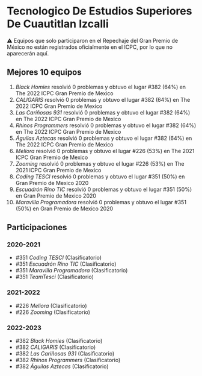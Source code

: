 # Tecnologico De Estudios Superiores De Cuautitlan Izcalli

:warning: Equipos que solo participaron en el Repechaje del Gran Premio de México no están registrados oficialmente en el ICPC, por lo que no aparecerán aquí.

## Mejores 10 equipos

1. _Black Homies_ resolvió 0 problemas y obtuvo el lugar #382 (64%) en The 2022 ICPC Gran Premio de Mexico
1. _CALIGARIS_ resolvió 0 problemas y obtuvo el lugar #382 (64%) en The 2022 ICPC Gran Premio de Mexico
1. _Las Cariñosas 931_ resolvió 0 problemas y obtuvo el lugar #382 (64%) en The 2022 ICPC Gran Premio de Mexico
1. _Rhinos Programmers_ resolvió 0 problemas y obtuvo el lugar #382 (64%) en The 2022 ICPC Gran Premio de Mexico
1. _Águilas Aztecas_ resolvió 0 problemas y obtuvo el lugar #382 (64%) en The 2022 ICPC Gran Premio de Mexico
1. _Meliora_ resolvió 0 problemas y obtuvo el lugar #226 (53%) en The 2021 ICPC Gran Premio de Mexico
1. _Zooming_ resolvió 0 problemas y obtuvo el lugar #226 (53%) en The 2021 ICPC Gran Premio de Mexico
1. _Coding TESCI_ resolvió 0 problemas y obtuvo el lugar #351 (50%) en Gran Premio de Mexico 2020
1. _Escuadrón Rino TIC_ resolvió 0 problemas y obtuvo el lugar #351 (50%) en Gran Premio de Mexico 2020
1. _Maravilla Programadora_ resolvió 0 problemas y obtuvo el lugar #351 (50%) en Gran Premio de Mexico 2020

## Participaciones

### 2020-2021

- #351 _Coding TESCI_ (Clasificatorio)
- #351 _Escuadrón Rino TIC_ (Clasificatorio)
- #351 _Maravilla Programadora_ (Clasificatorio)
- #351 _TeamTesci_ (Clasificatorio)

### 2021-2022

- #226 _Meliora_ (Clasificatorio)
- #226 _Zooming_ (Clasificatorio)

### 2022-2023

- #382 _Black Homies_ (Clasificatorio)
- #382 _CALIGARIS_ (Clasificatorio)
- #382 _Las Cariñosas 931_ (Clasificatorio)
- #382 _Rhinos Programmers_ (Clasificatorio)
- #382 _Águilas Aztecas_ (Clasificatorio)



